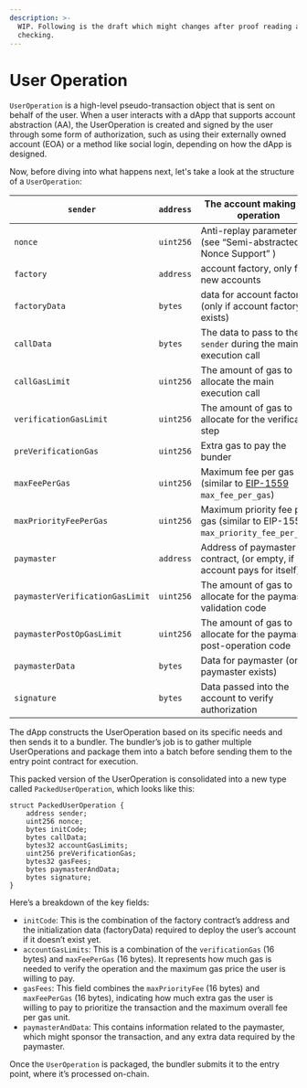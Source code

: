 ```yaml
---
description: >-
  WIP. Following is the draft which might changes after proof reading and fact
  checking.
---
```


# User Operation

`UserOperation` is a high-level pseudo-transaction object that is sent on behalf of the user. When a user interacts with a dApp that supports account abstraction (AA), the UserOperation is created and signed by the user through some form of authorization, such as using their externally owned account (EOA) or a method like social login, depending on how the dApp is designed.

Now, before diving into what happens next, let's take a look at the structure of a `UserOperation`:

| `sender`                        | `address` | The account making the operation                                                                       |
| ------------------------------- | --------- | ------------------------------------------------------------------------------------------------------ |
| `nonce`                         | `uint256` | Anti-replay parameter (see “Semi-abstracted Nonce Support” )                                           |
| `factory`                       | `address` | account factory, only for new accounts                                                                 |
| `factoryData`                   | `bytes`   | data for account factory (only if account factory exists)                                              |
| `callData`                      | `bytes`   | The data to pass to the `sender` during the main execution call                                        |
| `callGasLimit`                  | `uint256` | The amount of gas to allocate the main execution call                                                  |
| `verificationGasLimit`          | `uint256` | The amount of gas to allocate for the verification step                                                |
| `preVerificationGas`            | `uint256` | Extra gas to pay the bunder                                                                            |
| `maxFeePerGas`                  | `uint256` | Maximum fee per gas (similar to [EIP-1559](https://eips.ethereum.org/EIPS/eip-1559) `max_fee_per_gas`) |
| `maxPriorityFeePerGas`          | `uint256` | Maximum priority fee per gas (similar to EIP-1559 `max_priority_fee_per_gas`)                          |
| `paymaster`                     | `address` | Address of paymaster contract, (or empty, if account pays for itself)                                  |
| `paymasterVerificationGasLimit` | `uint256` | The amount of gas to allocate for the paymaster validation code                                        |
| `paymasterPostOpGasLimit`       | `uint256` | The amount of gas to allocate for the paymaster post-operation code                                    |
| `paymasterData`                 | `bytes`   | Data for paymaster (only if paymaster exists)                                                          |
| `signature`                     | `bytes`   | Data passed into the account to verify authorization                                                   |

The dApp constructs the UserOperation based on its specific needs and then sends it to a bundler. The bundler’s job is to gather multiple UserOperations and package them into a batch before sending them to the entry point contract for execution.

This packed version of the UserOperation is consolidated into a new type called `PackedUserOperation`, which looks like this:

```solidity
struct PackedUserOperation {
    address sender;
    uint256 nonce;
    bytes initCode;
    bytes callData;
    bytes32 accountGasLimits;
    uint256 preVerificationGas;
    bytes32 gasFees;
    bytes paymasterAndData;
    bytes signature;
}
```

Here’s a breakdown of the key fields:

* `initCode`: This is the combination of the factory contract’s address and the initialization data (factoryData) required to deploy the user’s account if it doesn’t exist yet.
* `accountGasLimits`: This is a combination of the `verificationGas` (16 bytes) and `maxFeePerGas` (16 bytes). It represents how much gas is needed to verify the operation and the maximum gas price the user is willing to pay.
* `gasFees`: This field combines the `maxPriorityFee` (16 bytes) and `maxFeePerGas` (16 bytes), indicating how much extra gas the user is willing to pay to prioritize the transaction and the maximum overall fee per gas unit.
* `paymasterAndData`: This contains information related to the paymaster, which might sponsor the transaction, and any extra data required by the paymaster.

Once the `UserOperation` is packaged, the bundler submits it to the entry point, where it’s processed on-chain.

